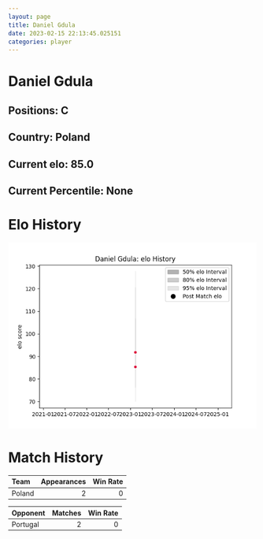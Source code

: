 ```yaml
---  
layout: page  
title: Daniel Gdula  
date: 2023-02-15 22:13:45.025151  
categories: player  
---
```

# Daniel Gdula

## Positions: C

## Country: Poland

## Current elo: 85.0

## Current Percentile: None

# Elo History


![elo history](history_DanielGdula.png)
# Match History


| Team   |   Appearances |   Win Rate |
|:-------|--------------:|-----------:|
| Poland |             2 |          0 |

| Opponent   |   Matches |   Win Rate |
|:-----------|----------:|-----------:|
| Portugal   |         2 |          0 |